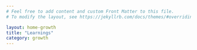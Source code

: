 ```yaml
---
# Feel free to add content and custom Front Matter to this file.
# To modify the layout, see https://jekyllrb.com/docs/themes/#overriding-theme-defaults

layout: home-growth
title: "Learnings"
category: growth
---
```


